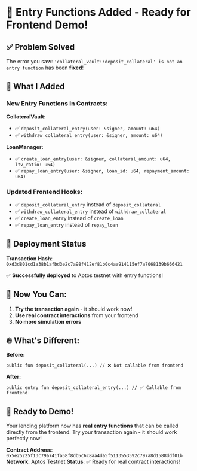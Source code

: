 # 🎉 Entry Functions Added - Ready for Frontend Demo!

## ✅ **Problem Solved**

The error you saw: `'collateral_vault::deposit_collateral' is not an entry function` has been **fixed**!

## 🔧 **What I Added**

### **New Entry Functions in Contracts:**

**CollateralVault:**
- ✅ `deposit_collateral_entry(user: &signer, amount: u64)`
- ✅ `withdraw_collateral_entry(user: &signer, amount: u64)`

**LoanManager:**
- ✅ `create_loan_entry(user: &signer, collateral_amount: u64, ltv_ratio: u64)`
- ✅ `repay_loan_entry(user: &signer, loan_id: u64, repayment_amount: u64)`

### **Updated Frontend Hooks:**
- ✅ `deposit_collateral_entry` instead of `deposit_collateral`
- ✅ `withdraw_collateral_entry` instead of `withdraw_collateral`
- ✅ `create_loan_entry` instead of `create_loan`
- ✅ `repay_loan_entry` instead of `repay_loan`

## 🚀 **Deployment Status**

**Transaction Hash**: `0xd3d801cd1a38b1afbd3e2c7a98f412ef81b0c4aa914115ef7a7068139b666421`

✅ **Successfully deployed** to Aptos testnet with entry functions!

## 🎯 **Now You Can:**

1. **Try the transaction again** - it should work now!
2. **Use real contract interactions** from your frontend
3. **No more simulation errors**

## 🔥 **What's Different:**

**Before:**
```move
public fun deposit_collateral(...) // ❌ Not callable from frontend
```

**After:**
```move
public entry fun deposit_collateral_entry(...) // ✅ Callable from frontend
```

## 🎉 **Ready to Demo!**

Your lending platform now has **real entry functions** that can be called directly from the frontend. Try your transaction again - it should work perfectly now!

**Contract Address**: `0x5e25225f13c79a741fa58f8db5c6c8aa4da5f5113553592c797a8d1588ddf01b`
**Network**: Aptos Testnet
**Status**: ✅ Ready for real contract interactions!